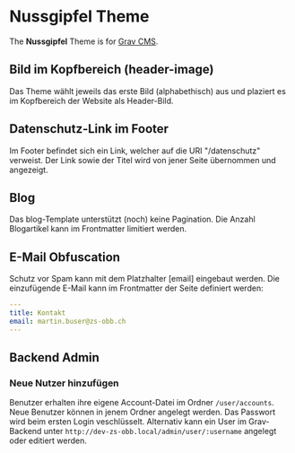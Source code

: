 # Nussgipfel Theme

The **Nussgipfel** Theme is for [Grav CMS](http://github.com/getgrav/grav).

## Bild im Kopfbereich (header-image)

Das Theme wählt jeweils das erste Bild (alphabethisch) aus und plaziert es im
Kopfbereich der Website als Header-Bild.

## Datenschutz-Link im Footer

Im Footer befindet sich ein Link, welcher auf die URI "/datenschutz" verweist.
Der Link sowie der Titel wird von jener Seite übernommen und angezeigt.

## Blog

Das blog-Template unterstützt (noch) keine Pagination. Die Anzahl Blogartikel kann im Frontmatter limitiert werden.

## E-Mail Obfuscation

Schutz vor Spam kann mit dem Platzhalter [email] eingebaut werden. Die
einzufügende E-Mail kann im Frontmatter der Seite definiert werden:

``` yaml
---
title: Kontakt
email: martin.buser@zs-obb.ch
---
```

## Backend Admin

### Neue Nutzer hinzufügen

Benutzer erhalten ihre eigene Account-Datei im Ordner `/user/accounts`. Neue
Benutzer können in jenem Ordner angelegt werden. Das Passwort wird beim ersten
Login veschlüsselt. Alternativ kann ein User im Grav-Backend unter
`http://dev-zs-obb.local/admin/user/:username` angelegt oder editiert werden.
